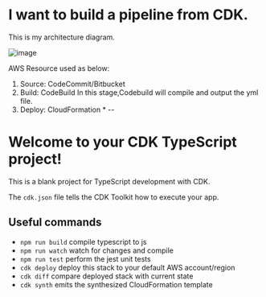 # I want to build a pipeline from CDK.

This is my architecture diagram.

![image](https://user-images.githubusercontent.com/59716276/103523108-5743af00-4eb6-11eb-80e5-592825be6a00.png)

AWS Resource used as below:
1. Source: CodeCommit/Bitbucket
2. Build: CodeBuild
    In this stage,Codebuild will compile and output the yml file. 
3. Deploy: CloudFormation 
   *
--



# Welcome to your CDK TypeScript project!

This is a blank project for TypeScript development with CDK.

The `cdk.json` file tells the CDK Toolkit how to execute your app.

## Useful commands

 * `npm run build`   compile typescript to js
 * `npm run watch`   watch for changes and compile
 * `npm run test`    perform the jest unit tests
 * `cdk deploy`      deploy this stack to your default AWS account/region
 * `cdk diff`        compare deployed stack with current state
 * `cdk synth`       emits the synthesized CloudFormation template
